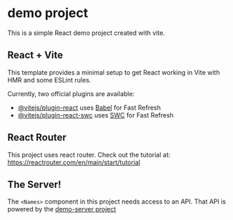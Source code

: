 # demo project

This is a simple React demo project created with vite.

## React + Vite

This template provides a minimal setup to get React working in Vite with HMR and some ESLint rules.

Currently, two official plugins are available:

- [@vitejs/plugin-react](https://github.com/vitejs/vite-plugin-react/blob/main/packages/plugin-react/README.md) uses [Babel](https://babeljs.io/) for Fast Refresh
- [@vitejs/plugin-react-swc](https://github.com/vitejs/vite-plugin-react-swc) uses [SWC](https://swc.rs/) for Fast Refresh


## React Router
This project uses react router. Check out the tutorial at: https://reactrouter.com/en/main/start/tutorial


## The Server!

The `<Names>` component in this project needs access to an API. That API
is powered by the [demo-server project](https://github.com/bradmontgomery/demo-server/)